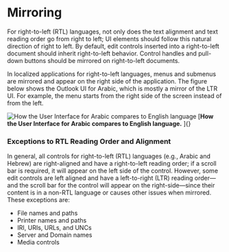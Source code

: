 

# Mirroring

 For right-to-left (RTL) languages, not only does the text alignment and text reading order go from right to left; UI elements should follow this natural direction of right to left. By default, edit controls inserted into a right-to-left document should inherit right-to-left behavior. Control handles and pull-down buttons should be mirrored on right-to-left documents.

In localized applications for right-to-left languages, menus and submenus are mirrored and appear on the right side of the application. The figure below shows the Outlook UI for Arabic, which is mostly a mirror of the LTR UI. For example, the menu starts from the right side of the screen instead of from the left.

![How the User Interface for Arabic compares to English language](/media/hubs/globalization/IC868515.jpg "How the User Interface for Arabic compares to English language")
[**How the User Interface for Arabic compares to English language.** ]{}

### Exceptions to RTL Reading Order and Alignment

In general, all controls for right-to-left (RTL) languages (e.g., Arabic and Hebrew) are right-aligned and have a right-to-left reading order; if a scroll bar is required, it will appear on the left side of the control. However, some edit controls are left aligned and have a left-to-right (LTR) reading order—and the scroll bar for the control will appear on the right-side—since their content is in a non-RTL language or causes other issues when mirrored. These exceptions are:

-   File names and paths
-   Printer names and paths
-   IRI, URIs, URLs, and UNCs
-   Server and Domain names
-   Media controls

